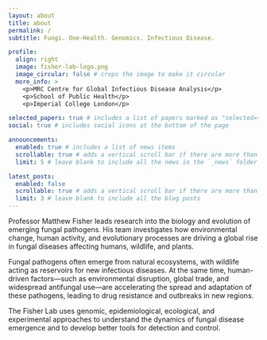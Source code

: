 ```yaml
---
layout: about
title: about
permalink: /
subtitle: Fungi. One-Health. Genomics. Infectious Disease.

profile:
  align: right
  image: fisher-lab-logo.png
  image_circular: false # crops the image to make it circular
  more_info: >
    <p>MRC Centre for Global Infectious Disease Analysis</p>
    <p>School of Public Health</p>
    <p>Imperial College London</p>

selected_papers: true # includes a list of papers marked as "selected={true}"
social: true # includes social icons at the bottom of the page

announcements:
  enabled: true # includes a list of news items
  scrollable: true # adds a vertical scroll bar if there are more than 3 news items
  limit: 5 # leave blank to include all the news in the `_news` folder

latest_posts:
  enabled: false
  scrollable: true # adds a vertical scroll bar if there are more than 3 new posts items
  limit: 3 # leave blank to include all the blog posts
---
```


Professor Matthew Fisher leads research into the biology and evolution of emerging fungal pathogens. His team investigates how environmental change, human activity, and evolutionary processes are driving a global rise in fungal diseases affecting humans, wildlife, and plants.

Fungal pathogens often emerge from natural ecosystems, with wildlife acting as reservoirs for new infectious diseases. At the same time, human-driven factors—such as environmental disruption, global trade, and widespread antifungal use—are accelerating the spread and adaptation of these pathogens, leading to drug resistance and outbreaks in new regions.

The Fisher Lab uses genomic, epidemiological, ecological, and experimental approaches to understand the dynamics of fungal disease emergence and to develop better tools for detection and control.
